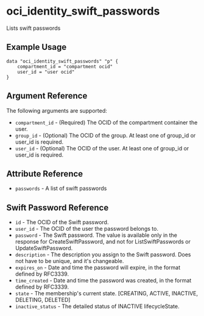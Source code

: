 # oci\_identity\_swift\_passwords

Lists swift passwords

## Example Usage

```
data "oci_identity_swift_passwords" "p" {
    compartment_id = "compartment ocid"
    user_id = "user ocid"
}
```

## Argument Reference

The following arguments are supported:

* `compartment_id` - (Required) The OCID of the compartment container the user.
* `group_id` - (Optional) The OCID of the group. At least one of group_id or user_id is required.
* `user_id` - (Optional) The OCID of the user. At least one of group_id or user_id is required.

## Attribute Reference
* `passwords` - A list of swift passwords

## Swift Password Reference
* `id` - The OCID of the Swift password.
* `user_id` - The OCID of the user the password belongs to.
* `password` - The Swift password. The value is available only in the response for CreateSwiftPassword, and not for ListSwiftPasswords or UpdateSwiftPassword.
* `description` - The description you assign to the Swift password. Does not have to be unique, and it's changeable.
* `expires_on` - Date and time the password will expire, in the format defined by RFC3339.
* `time_created` - Date and time the password was created, in the format defined by RFC3339.
* `state` - The membership's current state. [CREATING, ACTIVE, INACTIVE, DELETING, DELETED]
* `inactive_status` - The detailed status of INACTIVE lifecycleState.
